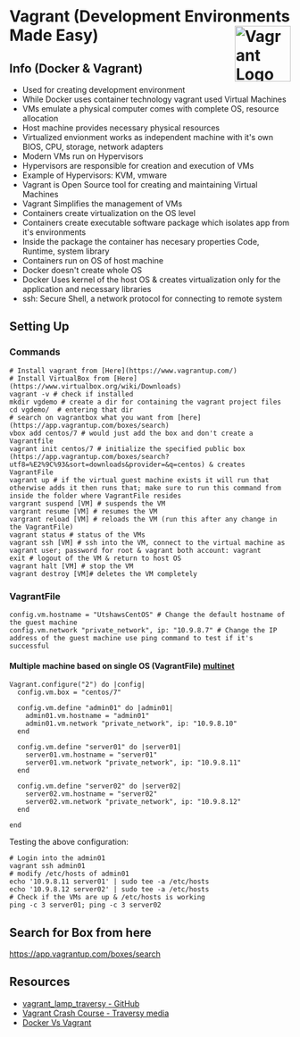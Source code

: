 # Vagrant (Development Environments Made Easy) <img src="https://upload.wikimedia.org/wikipedia/commons/thumb/8/87/Vagrant.png/492px-Vagrant.png" align="right" width="100px" alt="Vagrant Logo">

## Info (Docker & Vagrant)
- Used for creating development environment
- While Docker uses container technology vagrant used Virtual Machines
- VMs emulate a physical computer comes with complete OS, resource allocation
- Host machine provides necessary physical resources 
- Virtualized envionment works as independent machine with it's own BIOS, CPU, storage, network adapters 
- Modern VMs run on Hypervisors
- Hypervisors are responsible for creation and execution of VMs
- Example of Hypervisors: KVM, vmware
- Vagrant is Open Source tool for creating and maintaining Virtual Machines
- Vagrant Simplifies the management of VMs
- Containers create virtualization on the OS level
- Containers create executable software package which isolates app from it's environments
- Inside the package the container has necesary properties Code, Runtime, system library
- Containers run on OS of host machine
- Docker doesn't create whole OS
- Docker Uses kernel of the host OS & creates virtualization only for the application and necessary libraries
- ssh: Secure Shell, a network protocol for connecting to remote system




## Setting Up
### Commands
```
# Install vagrant from [Here](https://www.vagrantup.com/)
# Install VirtualBox from [Here](https://www.virtualbox.org/wiki/Downloads)
vagrant -v # check if installed 
mkdir vgdemo # create a dir for containing the vagrant project files
cd vgdemo/  # entering that dir
# search on vagrantbox what you want from [here](https://app.vagrantup.com/boxes/search)
vbox add centos/7 # would just add the box and don't create a Vagrantfile
vagrant init centos/7 # initialize the specified public box (https://app.vagrantup.com/boxes/search?utf8=%E2%9C%93&sort=downloads&provider=&q=centos) & creates VagrantFile
vagrant up # if the virtual guest machine exists it will run that otherwise adds it then runs that; make sure to run this command from inside the folder where VagrantFile resides
vargrant suspend [VM] # suspends the VM
vargrant resume [VM] # resumes the VM
vargrant reload [VM] # reloads the VM (run this after any change in the VagrantFile)
vagrant status # status of the VMs
vagrant ssh [VM] # ssh into the VM, connect to the virtual machine as vagrant user; password for root & vagrant both account: vagrant
exit # logout of the VM & return to host OS
vagrant halt [VM] # stop the VM
vagrant destroy [VM]# deletes the VM completely
```
### VagrantFile
```
config.vm.hostname = "UtshawsCentOS" # Change the default hostname of the guest machine
config.vm.network "private_network", ip: "10.9.8.7" # Change the IP address of the guest machine use ping command to test if it's successful
```
#### Multiple machine based on single OS (VagrantFile) [multinet](./multinet/)
```
Vagrant.configure("2") do |config|
  config.vm.box = "centos/7"

  config.vm.define "admin01" do |admin01|
    admin01.vm.hostname = "admin01"
    admin01.vm.network "private_network", ip: "10.9.8.10"
  end

  config.vm.define "server01" do |server01|
    server01.vm.hostname = "server01"
    server01.vm.network "private_network", ip: "10.9.8.11"
  end

  config.vm.define "server02" do |server02|
    server02.vm.hostname = "server02"
    server02.vm.network "private_network", ip: "10.9.8.12"
  end

end

```
Testing the above configuration:
```
# Login into the admin01
vagrant ssh admin01
# modify /etc/hosts of admin01
echo '10.9.8.11 server01' | sudo tee -a /etc/hosts
echo '10.9.8.12 server02' | sudo tee -a /etc/hosts
# Check if the VMs are up & /etc/hosts is working
ping -c 3 server01; ping -c 3 server02

```

## Search for Box from here
https://app.vagrantup.com/boxes/search


## Resources
- [vagrant_lamp_traversy - GitHub](https://github.com/bradtraversy/vagrant_lamp_traversy)
- [Vagrant Crash Course - Traversy media](https://youtu.be/vBreXjkizgo)
- [Docker Vs Vagrant](https://youtu.be/9QGkJvbLpRA)

